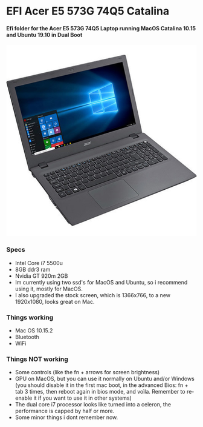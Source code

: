 # EFI Acer E5 573G 74Q5 Catalina

#### Efi folder for the Acer E5 573G 74Q5 Laptop running MacOS Catalina 10.15 and Ubuntu 19.10 in Dual Boot

![the not best laptop on earth picture](./doc/ACER.jpg)

### Specs
- Intel Core i7 5500u
- 8GB ddr3 ram
- Nvidia GT 920m 2GB
- Im currently using two ssd's for MacOS and Ubuntu, so i recommend using it, mostly for MacOS.
- I also upgraded the stock screen, which is 1366x766, to a new 1920x1080, looks great on Mac.

### Things working
- Mac OS 10.15.2
- Bluetooth
- WiFi

### Things NOT working
- Some controls (like the fn + arrows for screen brightness)
- GPU on MacOS, but you can use it normally on Ubuntu and/or Windows (you should disable it in the first mac boot, in the advanced Bios: fn + tab 3 times, then reboot again in bios mode, and voìla. Remember to re-enable it if you want to use it in other systems)
- The dual core i7 processor looks like turned into a celeron, the performance is capped by half or more.
- Some minor things i dont remember now.
